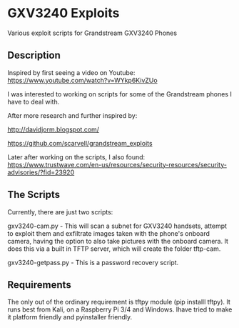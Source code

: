 # GXV3240 Exploits
Various exploit scripts for Grandstream GXV3240 Phones

Description
----
Inspired by first seeing a video on Youtube: https://www.youtube.com/watch?v=WYkp6KivZUo

I was interested to working on scripts for some of the Grandstream phones I have to deal with. 

After more research and further inspired by:

http://davidjorm.blogspot.com/

https://github.com/scarvell/grandstream_exploits

Later after working on the scripts, I also found:
https://www.trustwave.com/en-us/resources/security-resources/security-advisories/?fid=23920


The Scripts
----

Currently, there are just two scripts:

gxv3240-cam.py - This will scan a subnet for GXV3240 handsets, attempt to exploit them and exfiltrate images taken with the phone's onboard camera, having the option to also take pictures with the onboard camera. It does this via a built in TFTP server, which will create the folder tftp-cam.

gxv3240-getpass.py - This is a password recovery script.


Requirements
----
The only out of the ordinary requirement is tftpy module (pip installl tftpy). It runs best from Kali, on a Raspberry Pi 3/4 and Windows. Ihave tried to make it platform friendly and pyinstaller friendly.

